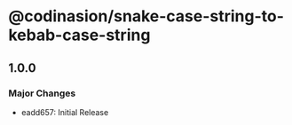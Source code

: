 # @codinasion/snake-case-string-to-kebab-case-string

## 1.0.0

### Major Changes

- eadd657: Initial Release
